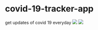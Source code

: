 # covid-19-tracker-app
get updates of covid 19 everyday
![](app/src/covid19tracker.jpg=250x250)
![](app/src/covidtracker.jpg=250x250)
